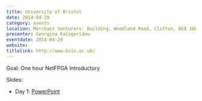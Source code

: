```yaml
---
title: University of Bristol
date: 2014-04-29
category: events
location: Merchant Venturers' Building, Woodland Road, Clifton, BS8 1UB, Bristol UK
presenter: Georgina Kalogeridou
eventdate: 2014-04-29
website:
titlelink: http://www.bris.ac.uk/
---
```

Goal: One hour NetFPGA Introductory

Slides:
- Day 1: [PowerPoint](https://docs.google.com/file/d/0B2ymRoiETCHKWVNFaEdUNlQ0R2c/edit?usp=drive_web)
